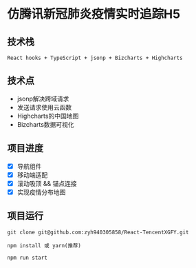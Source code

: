# 仿腾讯新冠肺炎疫情实时追踪H5

## 技术栈
    React hooks + TypeScript + jsonp + Bizcharts + Highcharts

## 技术点
   - jsonp解决跨域请求
   - 发送请求使用云函数
   - Highcharts的中国地图
   - Bizcharts数据可视化

## 项目进度
   - [x] 导航组件
   - [x] 移动端适配
   - [x] 滚动吸顶 && 锚点连接
   - [x] 实现疫情分布地图

## 项目运行
```
git clone git@github.com:zyh940305858/React-TencentXGFY.git

npm install 或 yarn(推荐)

npm run start
```
